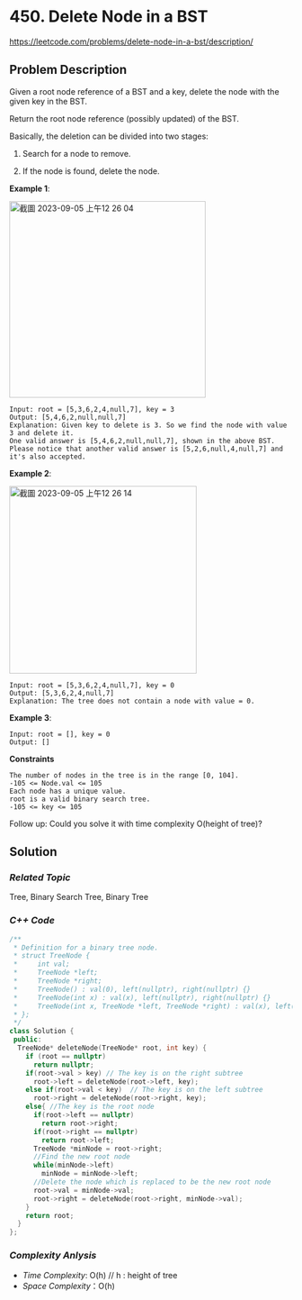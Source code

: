 # 450. Delete Node in a BST
https://leetcode.com/problems/delete-node-in-a-bst/description/

## Problem Description

Given a root node reference of a BST and a key, delete the node with the given key in the BST.

Return the root node reference (possibly updated) of the BST.

Basically, the deletion can be divided into two stages:

  1. Search for a node to remove.

  2. If the node is found, delete the node.



**Example 1**:

<img width="349" alt="截圖 2023-09-05 上午12 26 04" src="https://github.com/Eddiecc06/LeetCode/assets/18256877/3d59e3af-c755-45b7-87bc-435a39db11a0">

```
Input: root = [5,3,6,2,4,null,7], key = 3
Output: [5,4,6,2,null,null,7]
Explanation: Given key to delete is 3. So we find the node with value 3 and delete it.
One valid answer is [5,4,6,2,null,null,7], shown in the above BST.
Please notice that another valid answer is [5,2,6,null,4,null,7] and it's also accepted.
```
**Example 2**:

<img width="333" alt="截圖 2023-09-05 上午12 26 14" src="https://github.com/Eddiecc06/LeetCode/assets/18256877/4be26ac3-c84f-428e-9952-9d5ba105615b">

```
Input: root = [5,3,6,2,4,null,7], key = 0
Output: [5,3,6,2,4,null,7]
Explanation: The tree does not contain a node with value = 0.
```
**Example 3**:
```
Input: root = [], key = 0
Output: []
```

**Constraints**
```
The number of nodes in the tree is in the range [0, 104].
-105 <= Node.val <= 105
Each node has a unique value.
root is a valid binary search tree.
-105 <= key <= 105 
```

Follow up: Could you solve it with time complexity O(height of tree)?

## Solution

### _Related Topic_
  Tree, Binary Search Tree, Binary Tree   

### _C++ Code_
```cpp
/**
 * Definition for a binary tree node.
 * struct TreeNode {
 *     int val;
 *     TreeNode *left;
 *     TreeNode *right;
 *     TreeNode() : val(0), left(nullptr), right(nullptr) {}
 *     TreeNode(int x) : val(x), left(nullptr), right(nullptr) {}
 *     TreeNode(int x, TreeNode *left, TreeNode *right) : val(x), left(left), right(right) {}
 * };
 */
class Solution {
 public:
  TreeNode* deleteNode(TreeNode* root, int key) {
    if (root == nullptr)
      return nullptr;
    if(root->val > key) // The key is on the right subtree
      root->left = deleteNode(root->left, key);
    else if(root->val < key)  // The key is on the left subtree
      root->right = deleteNode(root->right, key);
    else{ //The key is the root node
      if(root->left == nullptr)
        return root->right;
      if(root->right == nullptr)
        return root->left;       
      TreeNode *minNode = root->right;
      //Find the new root node
      while(minNode->left)
        minNode = minNode->left;
      //Delete the node which is replaced to be the new root node
      root->val = minNode->val;
      root->right = deleteNode(root->right, minNode->val);
    }
    return root;
  }
};
```

### _Complexity Anlysis_
- _Time Complexity_: O(h)   // h : height of tree
- _Space Complexity_：O(h)
